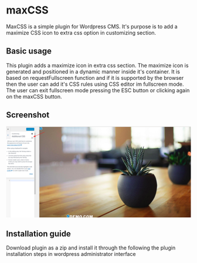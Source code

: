 # maxCSS

MaxCSS is a simple plugin for Wordpress CMS. It's purpose is to add a maximize CSS icon to extra css option in customizing section.

## Basic usage

This plugin adds a maximize icon in extra css section. The maximize icon is generated and positioned in a dynamic manner inside it's container. It is based on requestFullscreen function and if it is supported by the browser then the user can add it's CSS rules using CSS editor im fullscreen mode. The user can exit fullscreen mode pressing the ESC button or clicking again on the maxCSS button.

## Screenshot

![alt text](https://github.com/myapos/maxCSS/blob/master/maxCSS.png)

## Installation guide

Download plugin as a zip and install it through the following the plugin installation steps in wordpress administrator interface
